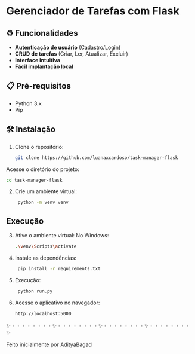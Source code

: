 # Gerenciador de Tarefas com Flask  

## ⚙️ Funcionalidades  
- **Autenticação de usuário** (Cadastro/Login)  
- **CRUD de tarefas** (Criar, Ler, Atualizar, Excluir)  
- **Interface intuitiva**  
- **Fácil implantação local**  

## 📋 Pré-requisitos  
- Python 3.x  
- Pip  

## 🛠️ Instalação  
1. Clone o repositório:  
   ```bash
   git clone https://github.com/luanaxcardoso/task-manager-flask

Acesse o diretório do projeto:  
   ```bash
   cd task-manager-flask  
   ```
2. Crie um ambiente virtual:  
   ```bash
    python -m venv venv  
    ```
## Execução 

3. Ative o ambiente virtual:
   No Windows:  
   ```bash
   .\venv\Scripts\activate
   ```
4. Instale as dependências:  
   ```bash  
    pip install -r requirements.txt  
    ```
5. Execução:
    ```bash  
     python run.py  
     ```
6. Acesse o aplicativo no navegador:
   ```	bash
   http://localhost:5000  
   ```

✨・・・・・・・・✨・・・・・・・・✨・・・・・・・・✨・・・・・・・・✨

Feito inicialmente por AdityaBagad